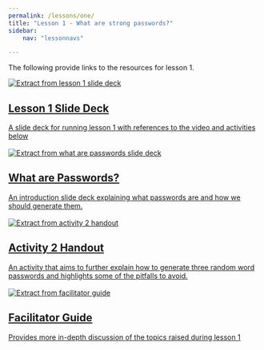 ```yaml
---
permalink: /lessons/one/
title: "Lesson 1 - What are strong passwords?"
sidebar:
    nav: "lessonnavs"

---
```


The following provide links to the resources for lesson 1.

<div class="lesson-container">
<a class="lessonlink" href="{{ 'assets/downloads/Lesson1-SlidePack-includingActivity3Summary.pptx' | relative_url }}">
<div class="lesson-wrapper-flex">
<div class="lesson-img">
<img src="{{ 'assets/images/Lesson1-SlidePack.png' | relative_url }}" alt="Extract from lesson 1 slide deck"></div>
<div class="lesson-text">
<h2 class="lesson-title">Lesson 1 Slide Deck</h2>
<div class="lesson-desc">A slide deck for running lesson 1 with references to the video and activities below</div>
</div>
</div>
</a>
</div>

<br>

<div class="lesson-container">
<a class="lessonlink" href="{{ 'assets/downloads/Activity1-WhatArePasswords.pptx' | relative_url }}">
<div class="lesson-wrapper-flex">
<div class="lesson-img">
<img src="{{ 'assets/images/Activity1-WhatArePasswords.png' | relative_url }}"  alt="Extract from what are passwords slide deck"></div>
<div class="lesson-text">
<h2 class="lesson-title">What are Passwords?</h2>
<div class="lesson-desc">An introduction slide deck explaining what passwords are and how we should generate them.</div>
</div>
</div>
</a>
</div>
<br>

<div class="lesson-container">
<a class="lessonlink" href="{{ 'assets/downloads/Lesson1-Activity2-Handout.docx' | relative_url }}">
<div class="lesson-wrapper-flex">
<div class="lesson-img">
<img src="{{ 'assets/images/lesson1.png' | relative_url }}"  alt="Extract from activity 2 handout"></div>
<div class="lesson-text">
<h2 class="lesson-title">Activity 2 Handout</h2>
<div class="lesson-desc">An activity that aims to further explain how to generate three random word passwords and highlights some of the pitfalls to avoid.</div>
</div>
</div>
</a>
</div>
<br>

<div class="lesson-container">
<a class="lessonlink" href="{{ 'assets/downloads/Lesson1-FacilitatorGuide.docx' | relative_url }}">
<div class="lesson-wrapper-flex">
<div class="lesson-img">
<img src="{{ 'assets/images/facilitator_guide.png' | relative_url }}"  alt="Extract from facilitator guide"></div>
<div class="lesson-text">
<h2 class="lesson-title">Facilitator Guide</h2>
<div class="lesson-desc">Provides more in-depth discussion of the topics raised during lesson 1</div>
</div>
</div>
</a>
</div>


